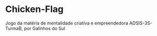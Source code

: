 # Chicken-Flag
Jogo da matéria de mentalidade criativa e empreendedora ADSIS-3S-TurmaB, por Galinhos do Sul
